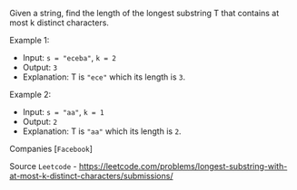 Given a string, find the length of the longest substring T that contains at most k distinct characters.

Example 1:

- Input: `s = "eceba"`, `k = 2`
- Output: `3`
- Explanation: T is `"ece"` which its length is `3`.

Example 2:

- Input: `s = "aa"`, `k = 1`
- Output: `2`
- Explanation: T is `"aa"` which its length is `2`.

Companies [`Facebook`]

Source `Leetcode` - https://leetcode.com/problems/longest-substring-with-at-most-k-distinct-characters/submissions/